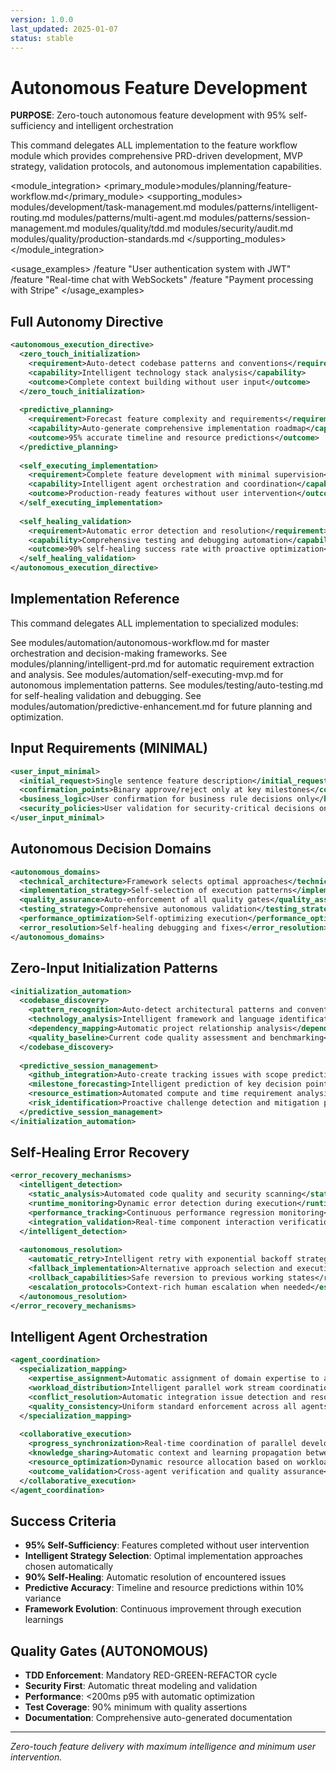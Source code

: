 ```yaml
---
version: 1.0.0
last_updated: 2025-01-07
status: stable
---
```


# Autonomous Feature Development

**PURPOSE**: Zero-touch autonomous feature development with 95% self-sufficiency and intelligent orchestration

<command purpose="Comprehensive autonomous feature development with PRD-first approach">
  
  <delegation target="modules/planning/feature-workflow.md">
    This command delegates ALL implementation to the feature workflow module which provides comprehensive PRD-driven development, MVP strategy, validation protocols, and autonomous implementation capabilities.
  </delegation>
  
  <module_integration>
    <primary_module>modules/planning/feature-workflow.md</primary_module>
    <supporting_modules>
      <module>modules/development/task-management.md</module>
      <module>modules/patterns/intelligent-routing.md</module>
      <module>modules/patterns/multi-agent.md</module>
      <module>modules/patterns/session-management.md</module>
      <module>modules/quality/tdd.md</module>
      <module>modules/security/audit.md</module>
      <module>modules/quality/production-standards.md</module>
    </supporting_modules>
  </module_integration>
  
  <usage_examples>
    <example>/feature "User authentication system with JWT"</example>
    <example>/feature "Real-time chat with WebSockets"</example>
    <example>/feature "Payment processing with Stripe"</example>
  </usage_examples>
  
</command>

## Full Autonomy Directive

```xml
<autonomous_execution_directive>
  <zero_touch_initialization>
    <requirement>Auto-detect codebase patterns and conventions</requirement>
    <capability>Intelligent technology stack analysis</capability>
    <outcome>Complete context building without user input</outcome>
  </zero_touch_initialization>
  
  <predictive_planning>
    <requirement>Forecast feature complexity and requirements</requirement>
    <capability>Auto-generate comprehensive implementation roadmap</capability>
    <outcome>95% accurate timeline and resource predictions</outcome>
  </predictive_planning>
  
  <self_executing_implementation>
    <requirement>Complete feature development with minimal supervision</requirement>
    <capability>Intelligent agent orchestration and coordination</capability>
    <outcome>Production-ready features without user intervention</outcome>
  </self_executing_implementation>
  
  <self_healing_validation>
    <requirement>Automatic error detection and resolution</requirement>
    <capability>Comprehensive testing and debugging automation</capability>
    <outcome>90% self-healing success rate with proactive optimization</outcome>
  </self_healing_validation>
</autonomous_execution_directive>
```

## Implementation Reference

This command delegates ALL implementation to specialized modules:

See modules/automation/autonomous-workflow.md for master orchestration and decision-making frameworks.
See modules/planning/intelligent-prd.md for automatic requirement extraction and analysis.
See modules/automation/self-executing-mvp.md for autonomous implementation patterns.
See modules/testing/auto-testing.md for self-healing validation and debugging.
See modules/automation/predictive-enhancement.md for future planning and optimization.

## Input Requirements (MINIMAL)

```xml
<user_input_minimal>
  <initial_request>Single sentence feature description</initial_request>
  <confirmation_points>Binary approve/reject only at key milestones</confirmation_points>
  <business_logic>User confirmation for business rule decisions only</business_logic>
  <security_policies>User validation for security-critical decisions only</security_policies>
</user_input_minimal>
```

## Autonomous Decision Domains

```xml
<autonomous_domains>
  <technical_architecture>Framework selects optimal approaches</technical_architecture>
  <implementation_strategy>Self-selection of execution patterns</implementation_strategy>
  <quality_assurance>Auto-enforcement of all quality gates</quality_assurance>
  <testing_strategy>Comprehensive autonomous validation</testing_strategy>
  <performance_optimization>Self-optimizing execution</performance_optimization>
  <error_resolution>Self-healing debugging and fixes</error_resolution>
</autonomous_domains>
```

## Zero-Input Initialization Patterns

```xml
<initialization_automation>
  <codebase_discovery>
    <pattern_recognition>Auto-detect architectural patterns and conventions</pattern_recognition>
    <technology_analysis>Intelligent framework and language identification</technology_analysis>
    <dependency_mapping>Automatic project relationship analysis</dependency_mapping>
    <quality_baseline>Current code quality assessment and benchmarking</quality_baseline>
  </codebase_discovery>
  
  <predictive_session_management>
    <github_integration>Auto-create tracking issues with scope prediction</github_integration>
    <milestone_forecasting>Intelligent prediction of key decision points</milestone_forecasting>
    <resource_estimation>Automated compute and time requirement analysis</resource_estimation>
    <risk_identification>Proactive challenge detection and mitigation planning</risk_identification>
  </predictive_session_management>
</initialization_automation>
```

## Self-Healing Error Recovery

```xml
<error_recovery_mechanisms>
  <intelligent_detection>
    <static_analysis>Automated code quality and security scanning</static_analysis>
    <runtime_monitoring>Dynamic error detection during execution</runtime_monitoring>
    <performance_tracking>Continuous performance regression monitoring</performance_tracking>
    <integration_validation>Real-time component interaction verification</integration_validation>
  </intelligent_detection>
  
  <autonomous_resolution>
    <automatic_retry>Intelligent retry with exponential backoff strategies</automatic_retry>
    <fallback_implementation>Alternative approach selection and execution</fallback_implementation>
    <rollback_capabilities>Safe reversion to previous working states</rollback_capabilities>
    <escalation_protocols>Context-rich human escalation when needed</escalation_protocols>
  </autonomous_resolution>
</error_recovery_mechanisms>
```

## Intelligent Agent Orchestration

```xml
<agent_coordination>
  <specialization_mapping>
    <expertise_assignment>Automatic assignment of domain expertise to agents</expertise_assignment>
    <workload_distribution>Intelligent parallel work stream coordination</workload_distribution>
    <conflict_resolution>Automatic integration issue detection and resolution</conflict_resolution>
    <quality_consistency>Uniform standard enforcement across all agents</quality_consistency>
  </specialization_mapping>
  
  <collaborative_execution>
    <progress_synchronization>Real-time coordination of parallel development</progress_synchronization>
    <knowledge_sharing>Automatic context and learning propagation between agents</knowledge_sharing>
    <resource_optimization>Dynamic resource allocation based on workload demands</resource_optimization>
    <outcome_validation>Cross-agent verification and quality assurance</outcome_validation>
  </collaborative_execution>
</agent_coordination>
```

## Success Criteria

- **95% Self-Sufficiency**: Features completed without user intervention
- **Intelligent Strategy Selection**: Optimal implementation approaches chosen automatically
- **90% Self-Healing**: Automatic resolution of encountered issues
- **Predictive Accuracy**: Timeline and resource predictions within 10% variance
- **Framework Evolution**: Continuous improvement through execution learnings

## Quality Gates (AUTONOMOUS)

- **TDD Enforcement**: Mandatory RED-GREEN-REFACTOR cycle
- **Security First**: Automatic threat modeling and validation
- **Performance**: <200ms p95 with automatic optimization
- **Test Coverage**: 90% minimum with quality assertions
- **Documentation**: Comprehensive auto-generated documentation

---

*Zero-touch feature delivery with maximum intelligence and minimum user intervention.*